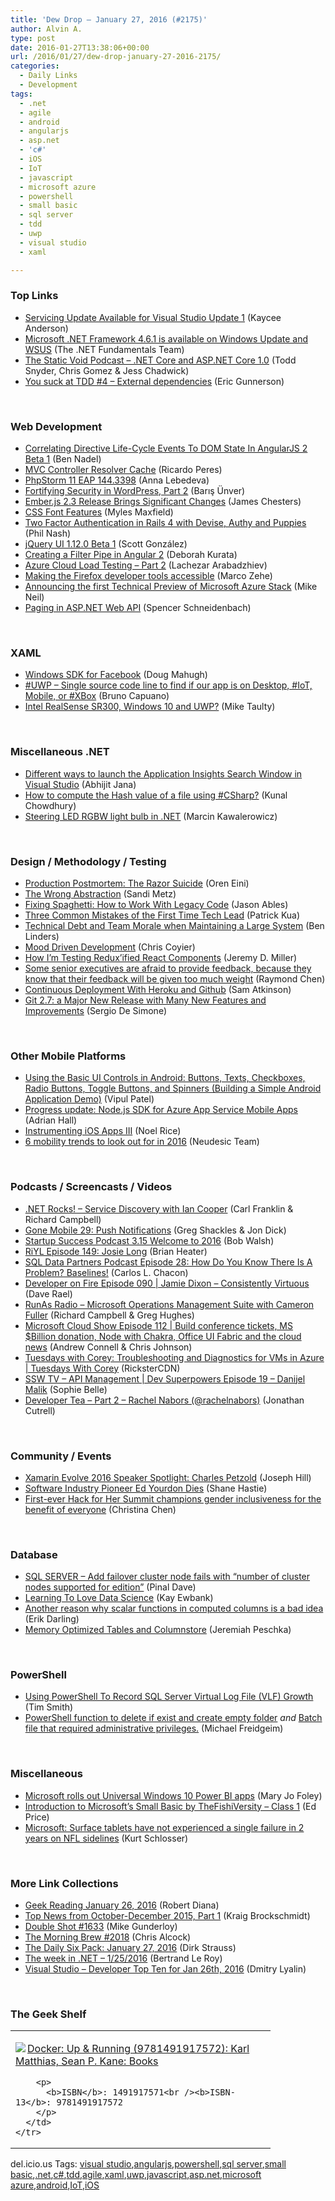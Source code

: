 ```yaml
---
title: 'Dew Drop – January 27, 2016 (#2175)'
author: Alvin A.
type: post
date: 2016-01-27T13:38:06+00:00
url: /2016/01/27/dew-drop-january-27-2016-2175/
categories:
  - Daily Links
  - Development
tags:
  - .net
  - agile
  - android
  - angularjs
  - asp.net
  - 'c#'
  - iOS
  - IoT
  - javascript
  - microsoft azure
  - powershell
  - small basic
  - sql server
  - tdd
  - uwp
  - visual studio
  - xaml

---
```

### <a name="top"></a>Top Links

  * <a href="http://blogs.msdn.com/b/visualstudioalm/archive/2016/01/26/servicing-update-available-for-visual-studio-update-1.aspx?WT.mc_id=DX_MVP4025064" target="_blank">Servicing Update Available for Visual Studio Update 1</a> (Kaycee Anderson)
  * <a href="http://blogs.msdn.com/b/dotnet/archive/2016/01/26/microsoft-net-framework-4-6-1-is-available-on-windows-update-and-wsus.aspx?WT.mc_id=DX_MVP4025064" target="_blank">Microsoft .NET Framework 4.6.1 is available on Windows Update and WSUS</a> (The .NET Fundamentals Team)
  * <a href="http://www.staticvoidpodcast.com/net-core-and-asp-net-core-1-0/" target="_blank">The Static Void Podcast &#8211; .NET Core and ASP.NET Core 1.0</a> (Todd Snyder, Chris Gomez & Jess Chadwick)
  * <a href="http://blogs.msdn.com/b/ericgu/archive/2016/01/26/you-suck-at-tdd-4-external-dependencies.aspx?WT.mc_id=DX_MVP4025064" target="_blank">You suck at TDD #4 – External dependencies</a> (Eric Gunnerson)

&nbsp;

### <a name="web"></a>Web Development

  * <a href="http://www.bennadel.com/blog/3002-correlating-directive-life-cycle-events-to-dom-state-in-angularjs-2-beta-1.htm" target="_blank">Correlating Directive Life-Cycle Events To DOM State In AngularJS 2 Beta 1</a> (Ben Nadel)
  * <a href="http://weblogs.asp.net:80/ricardoperes/mvc-controller-resolver-cache?WT.mc_id=DX_MVP4025064" target="_blank">MVC Controller Resolver Cache</a> (Ricardo Peres)
  * <a href="http://blog.jetbrains.com/phpstorm/2016/01/phpstorm-11-eap-144-3398/" target="_blank">PhpStorm 11 EAP 144.3398</a> (Anna Lebedeva)
  * <a href="http://code.tutsplus.com/tutorials/fortifying-security-in-wordpress-part-2--cms-25404" target="_blank">Fortifying Security in WordPress, Part 2</a> (Barış Ünver)
  * <a href="http://www.infoq.com/news/2016/01/Emberjs-23?utm_campaign=infoq_content&utm_source=infoq&utm_medium=feed&utm_term=global" target="_blank">Ember.js 2.3 Release Brings Significant Changes</a> (James Chesters)
  * <a href="https://webkit.org/blog/5735/css-font-features/" target="_blank">CSS Font Features</a> (Myles Maxfield)
  * <a href="http://twilioinc.wpengine.com/2016/01/two-factor-authentication-in-rails-4-with-devise-authy-and-puppies.html" target="_blank">Two Factor Authentication in Rails 4 with Devise, Authy and Puppies</a> (Phil Nash)
  * <a href="http://blog.jqueryui.com/2016/01/jquery-ui-1-12-0-beta-1/" target="_blank">jQuery UI 1.12.0 Beta 1</a> (Scott González)
  * <a href="http://blogs.msmvps.com/deborahk/creating-a-filter-pipe-in-angular-2/" target="_blank">Creating a Filter Pipe in Angular 2</a> (Deborah Kurata)
  * <a href="http://feedproxy.google.com/~r/CanDevs/~3/0H3yReoK-UE/azure-cloud-load-testing-part-2.aspx" target="_blank">Azure Cloud Load Testing – Part 2</a> (Lachezar Arabadzhiev)
  * <a href="https://www.marcozehe.de/2016/01/26/making-the-firefox-developer-tools-accessible/" target="_blank">Making the Firefox developer tools accessible</a> (Marco Zehe)
  * <a href="https://azure.microsoft.com/blog/announcing-the-first-technical-preview-of-microsoft-azure-stack/" target="_blank">Announcing the first Technical Preview of Microsoft Azure Stack</a> (Mike Neil)
  * <a href="http://schneids.net/paging-in-asp-net-web-api/" target="_blank">Paging in ASP.NET Web API</a> (Spencer Schneidenbach)

&nbsp;

### <a name="silverlight"></a>XAML

  * <a href="http://engineering.microsoft.com/2016/01/26/windows-sdk-for-facebook/" target="_blank">Windows SDK for Facebook</a> (Doug Mahugh)
  * <a href="http://feedproxy.google.com/~r/elbruno/~3/cqfUrvnA_uQ/" target="_blank">#UWP – Single source code line to find if our app is on Desktop, #IoT, Mobile, or #XBox</a> (Bruno Capuano)
  * <a href="http://feedproxy.google.com/~r/mtaulty/~3/r8H9s0o1fCA/" target="_blank">Intel RealSense SR300, Windows 10 and UWP?</a> (Mike Taulty)

&nbsp;

### <a name="dotnet"></a>Miscellaneous .NET

  * <a href="http://dailydotnettips.com/2016/01/26/different-ways-to-launch-application-insights-search-window-in-visual-studio/" target="_blank">Different ways to launch the Application Insights Search Window in Visual Studio</a> (Abhijit Jana)
  * <a href="http://feedproxy.google.com/~r/kunal2383/~3/G2-f4pNfalk/compute-hash-code.html" target="_blank">How to compute the Hash value of a file using #CSharp?</a> (Kunal Chowdhury)
  * <a href="http://www.infragistics.com/community/blogs/codefusion/archive/2016/01/27/steering-led-rgbw-light-bulb-in-net.aspx" target="_blank">Steering LED RGBW light bulb in .NET</a> (Marcin Kawalerowicz)

&nbsp;

### <a name="design"></a>Design / Methodology / Testing

  * <a href="http://feedproxy.google.com/~r/AyendeRahien/~3/gxKo6R1N8xM/production-postmortem-the-razor-suicide" target="_blank">Production Postmortem: The Razor Suicide</a> (Oren Eini)
  * <a href="http://www.sandimetz.com/blog/2016/1/20/the-wrong-abstraction" target="_blank">The Wrong Abstraction</a> (Sandi Metz)
  * <a href="http://www.ethode.com/blog/fixing-spaghetti-how-to-work-with-legacy-code" target="_blank">Fixing Spaghetti: How to Work With Legacy Code</a> (Jason Ables)
  * <a href="https://www.thoughtworks.com/insights/blog/three-common-mistakes-first-time-tech-lead" target="_blank">Three Common Mistakes of the First Time Tech Lead</a> (Patrick Kua)
  * <a href="http://www.infoq.com/news/2016/01/technical-debt-team-morale?utm_campaign=infoq_content&utm_source=infoq&utm_medium=feed&utm_term=global" target="_blank">Technical Debt and Team Morale when Maintaining a Large System</a> (Ben Linders)
  * <a href="https://css-tricks.com/mood-driven-development/" target="_blank">Mood Driven Development</a> (Chris Coyier)
  * <a href="http://jeremydmiller.com/2016/01/26/how-im-testing-reduxified-react-components/" target="_blank">How I’m Testing Redux’ified React Components</a> (Jeremy D. Miller)
  * <a href="https://blogs.msdn.microsoft.com/oldnewthing/20160126-00/?p=92931" target="_blank">Some senior executives are afraid to provide feedback, because they know that their feedback will be given too much weight</a> (Raymond Chen)
  * <a href="https://dzone.com/articles/continuous-deployment-with-heroku-and-github?utm_medium=feed&utm_source=feedpress.me&utm_campaign=Feed%3A+dzone%2Fdevops" target="_blank">Continuous Deployment With Heroku and Github</a> (Sam Atkinson)
  * <a href="http://www.infoq.com/news/2016/01/git-27-released?utm_campaign=infoq_content&utm_source=infoq&utm_medium=feed&utm_term=global" target="_blank">Git 2.7: a Major New Release with Many New Features and Improvements</a> (Sergio De Simone)

&nbsp;

### <a name="mobile"></a>Other Mobile Platforms

  * <a href="http://www.developer.com/ws/android/programming/using-the-basic-ui-controls-in-android-buttons-texts-checkboxes-radio-buttons-toggle-buttons-and-spinners-building-a-simple-android-application-demo.html" target="_blank">Using the Basic UI Controls in Android: Buttons, Texts, Checkboxes, Radio Buttons, Toggle Buttons, and Spinners (Building a Simple Android Application Demo)</a> (Vipul Patel)
  * <a href="https://azure.microsoft.com/blog/progress-update-node-js-sdk-for-azure-app-service-mobile-apps/" target="_blank">Progress update: Node.js SDK for Azure App Service Mobile Apps</a> (Adrian Hall)
  * <a href="http://blog.falafel.com/instrumenting-ios-apps-iii/" target="_blank">Instrumenting iOS Apps III</a> (Noel Rice)
  * <a href="http://www.neudesic.com/resources/blog/enterprise-mobility/6-mobility-trends-to-look-out-for-in-2016/" target="_blank">6 mobility trends to look out for in 2016</a> (Neudesic Team)

&nbsp;

### <a name="podcasts"></a>Podcasts / Screencasts / Videos

  * <a href="http://www.dotnetrocks.com/default.aspx?ShowNum=1249" target="_blank">.NET Rocks! &#8211; Service Discovery with Ian Cooper</a> (Carl Franklin & Richard Campbell)
  * <a href="http://gonemobile.io/blog/e0029-Push.Notifications/" target="_blank">Gone Mobile 29: Push Notifications</a> (Greg Shackles & Jon Dick)
  * <a href="http://startupsuccesspodcast.com/2016/01/3-15-welcome-to-2016/" target="_blank">Startup Success Podcast 3.15 Welcome to 2016</a> (Bob Walsh)
  * <a href="http://riyl.podbean.com/e/episode-149-josie-long/" target="_blank">RiYL Episode 149: Josie Long</a> (Brian Heater)
  * <a href="http://sqldatapartners.com/2016/01/27/baselines/" target="_blank">SQL Data Partners Podcast Episode 28: How Do You Know There Is A Problem? Baselines!</a> (Carlos L. Chacon)
  * <a href="http://feedproxy.google.com/~r/developeronfire/~3/Q_jYSCIXWNg/jamie-dixon-consistently-virtuous" target="_blank">Developer on Fire Episode 090 | Jamie Dixon &#8211; Consistently Virtuous</a> (Dave Rael)
  * <a href="http://feedproxy.google.com/~r/RunaAsRadioWma/~3/7kS51a2Ynik/default.aspx" target="_blank">RunAs Radio &#8211; Microsoft Operations Management Suite with Cameron Fuller</a> (Richard Campbell & Greg Hughes)
  * <a href="http://feeds.microsoftcloudshow.com/~r/microsoftcloudshowepisodes/~3/YFPoHSahCtE/112-catching-up-on-the-latest-microsoft-azure-news" target="_blank">Microsoft Cloud Show Episode 112 | Build conference tickets, MS $Billion donation, Node with Chakra, Office UI Fabric and the cloud news</a> (Andrew Connell & Chris Johnson)
  * <a href="https://channel9.msdn.com/Shows/Tuesdays-With-Corey/Tuesdays-with-Corey-Troubleshooting-and-Diagnostics-for-VMs-in-Azure?WT.mc_id=DX_MVP4025064" target="_blank">Tuesdays with Corey: Troubleshooting and Diagnostics for VMs in Azure | Tuesdays With Corey</a> (RicksterCDN)
  * <a href="http://tv.ssw.com/6630/api-management-dev-superpowers-episode-19-danijel-malik" target="_blank">SSW TV &#8211; API Management | Dev Superpowers Episode 19 – Danijel Malik</a> (Sophie Belle)
  * <a href="http://feedproxy.google.com/~r/DeveloperTea/~3/I5tT7AopG2c/24805-part-2-rachel-nabors-rachelnabors" target="_blank">Developer Tea &#8211; Part 2 &#8211; Rachel Nabors (@rachelnabors)</a> (Jonathan Cutrell)

&nbsp;

### <a name="events"></a>Community / Events

  * <a href="https://blog.xamarin.com/xamarin-evolve-2016-speaker-spotlight-charles-petzold/" target="_blank">Xamarin Evolve 2016 Speaker Spotlight: Charles Petzold</a> (Joseph Hill)
  * <a href="http://www.infoq.com/news/2016/01/ed-yourdon-dies?utm_campaign=infoq_content&utm_source=infoq&utm_medium=feed&utm_term=global" target="_blank">Software Industry Pioneer Ed Yourdon Dies</a> (Shane Hastie)
  * <a href="http://blogs.microsoft.com/blog/2016/01/26/first-ever-hack-for-her-summit-champions-gender-inclusiveness-for-the-benefit-of-everyone/" target="_blank">First-ever Hack for Her Summit champions gender inclusiveness for the benefit of everyone</a> (Christina Chen)

&nbsp;

### <a name="sql"></a>Database

  * <a href="http://blog.sqlauthority.com/2016/01/27/sql-server-add-failover-cluster-node-fails-with-number-of-cluster-nodes-supported-for-edition/" target="_blank">SQL SERVER – Add failover cluster node fails with “number of cluster nodes supported for edition”</a> (Pinal Dave)
  * <a href="http://www.i-programmer.info/bookreviews/218-data-science/9380-learning-to-love-data-science.html" target="_blank">Learning To Love Data Science</a> (Kay Ewbank)
  * <a href="http://feedproxy.google.com/~r/BrentOzar-SqlServerDba/~3/nxflRxy9_P0/" target="_blank">Another reason why scalar functions in computed columns is a bad idea</a> (Erik Darling)
  * <a href="http://feedproxy.google.com/~r/facility9/~3/KU0SpndsJ6M/" target="_blank">Memory Optimized Tables and Columnstore</a> (Jeremiah Peschka)

&nbsp;

### <a name="ps"></a>PowerShell

  * <a href="http://feedproxy.google.com/~r/MSSQLTips-LatestSqlServerTips/~3/DwuWj8VY61s/tip.asp" target="_blank">Using PowerShell To Record SQL Server Virtual Log File (VLF) Growth</a> (Tim Smith)
  * <a href="http://feedproxy.google.com/~r/geekswithblogs/~3/65tj--3iQIk/powershell-function-to-delete-if-exist-and-create-empty-folder.aspx" target="_blank">PowerShell function to delete if exist and create empty folder</a> _and_ <a href="http://feedproxy.google.com/~r/geekswithblogs/~3/Bks4aG2OWO4/batch-file-that-required-administrative-privileges.aspx" target="_blank">Batch file that required administrative privileges.</a> (Michael Freidgeim)

&nbsp;

### <a name="misc"></a>Miscellaneous

  * <a href="http://zdnet.com.feedsportal.com/c/35462/f/675660/s/4d2611a8/sc/15/l/0L0Szdnet0N0Carticle0Cmicrosoft0Erolls0Eout0Euniversal0Ewindows0E10A0Epower0Ebi0Eapps0C0Tftag0FRSSbaffb68/story01.htm" target="_blank">Microsoft rolls out Universal Windows 10 Power BI apps</a> (Mary Jo Foley)
  * <a href="http://blogs.msdn.com/b/smallbasic/archive/2016/01/26/introduction-to-microsoft-s-small-basic-by-thefishiversity-class-1.aspx?WT.mc_id=DX_MVP4025064" target="_blank">Introduction to Microsoft’s Small Basic by TheFishiVersity &#8211; Class 1</a> (Ed Price)
  * <a href="http://feedproxy.google.com/~r/geekwire/~3/Ft5FEhBo5_s/" target="_blank">Microsoft: Surface tablets have not experienced a single failure in 2 years on NFL sidelines</a> (Kurt Schlosser)

&nbsp;

### <a name="links"></a>More Link Collections

  * <a href="http://feeds.regulargeek.com/~r/RegularGeek/~3/cl6ZvQpr_l4/" target="_blank">Geek Reading January 26, 2016</a> (Robert Diana)
  * <a href="http://blogs.msdn.com/b/visualstudio/archive/2016/01/26/top-news-from-october-december-2015-part-1.aspx?WT.mc_id=DX_MVP4025064" target="_blank">Top News from October-December 2015, Part 1</a> (Kraig Brockschmidt)
  * <a href="http://afreshcup.com/home/2016/1/27/double-shot-1633.html" target="_blank">Double Shot #1633</a> (Mike Gunderloy)
  * <a href="http://feedproxy.google.com/~r/ReflectivePerspective/~3/Hyt8MeZS1Sg/" target="_blank">The Morning Brew #2018</a> (Chris Alcock)
  * <a href="http://www.dirkstrauss.com/the-daily-six-pack-january-27-2016/" target="_blank">The Daily Six Pack: January 27, 2016</a> (Dirk Strauss)
  * <a href="http://blogs.msdn.com/b/dotnet/archive/2016/01/26/the-week-in-net-1-25-2016.aspx?WT.mc_id=DX_MVP4025064" target="_blank">The week in .NET &#8211; 1/25/2016</a> (Bertrand Le Roy)
  * <a href="http://www.lyalin.com/2016/01/26/visual-studio-developer-top-ten-for-jan-26th-2016/" target="_blank">Visual Studio – Developer Top Ten for Jan 26th, 2016</a> (Dmitry Lyalin)

&nbsp;

### <a name="shelf"></a>The Geek Shelf

<div id="scid:7dc1bd33-94bd-46fd-a20b-0131235bcd47:f3d7cca6-2fe9-48a2-8b01-1c314bd076a8" class="wlWriterEditableSmartContent" style="float: none; padding-bottom: 0px; padding-top: 0px; padding-left: 0px; margin: 0px; display: inline; padding-right: 0px">
  <table cellspacing="0" cellpadding="2" width="400" border="0" unselectable="on">
    <tr>
      <td valign="top" width="400">
        <p>
          <a title="Docker: Up & Running (9781491917572): Karl Matthias, Sean P. Kane: Books" href="http://www.amazon.com/exec/obidos/ASIN/1491917571/amavin-20"><img data-recalc-dims="1" decoding="async" src="https://i0.wp.com/images.amazon.com/images/P/1491917571.01.MZZZZZZZ.jpg?w=660" border="0" align="left" style="float:left" />Docker: Up & Running (9781491917572): Karl Matthias, Sean P. Kane: Books</a>
        </p>
        
        <p>
          <b>ISBN</b>: 1491917571<br /><b>ISBN-13</b>: 9781491917572
        </p>
      </td>
    </tr>
  </table>
</div>

<div id="scid:0767317B-992E-4b12-91E0-4F059A8CECA8:e428e850-fe16-4a35-8b37-fe47a09057ed" class="wlWriterEditableSmartContent" style="float: none; padding-bottom: 0px; padding-top: 0px; padding-left: 0px; margin: 0px; display: inline; padding-right: 0px">
  del.icio.us Tags: <a href="http://del.icio.us/popular/visual+studio" rel="tag">visual studio</a>,<a href="http://del.icio.us/popular/angularjs" rel="tag">angularjs</a>,<a href="http://del.icio.us/popular/powershell" rel="tag">powershell</a>,<a href="http://del.icio.us/popular/sql+server" rel="tag">sql server</a>,<a href="http://del.icio.us/popular/small+basic" rel="tag">small basic</a>,<a href="http://del.icio.us/popular/.net" rel="tag">.net</a>,<a href="http://del.icio.us/popular/c%23" rel="tag">c#</a>,<a href="http://del.icio.us/popular/tdd" rel="tag">tdd</a>,<a href="http://del.icio.us/popular/agile" rel="tag">agile</a>,<a href="http://del.icio.us/popular/xaml" rel="tag">xaml</a>,<a href="http://del.icio.us/popular/uwp" rel="tag">uwp</a>,<a href="http://del.icio.us/popular/javascript" rel="tag">javascript</a>,<a href="http://del.icio.us/popular/asp.net" rel="tag">asp.net</a>,<a href="http://del.icio.us/popular/microsoft+azure" rel="tag">microsoft azure</a>,<a href="http://del.icio.us/popular/android" rel="tag">android</a>,<a href="http://del.icio.us/popular/IoT" rel="tag">IoT</a>,<a href="http://del.icio.us/popular/iOS" rel="tag">iOS</a>
</div>
